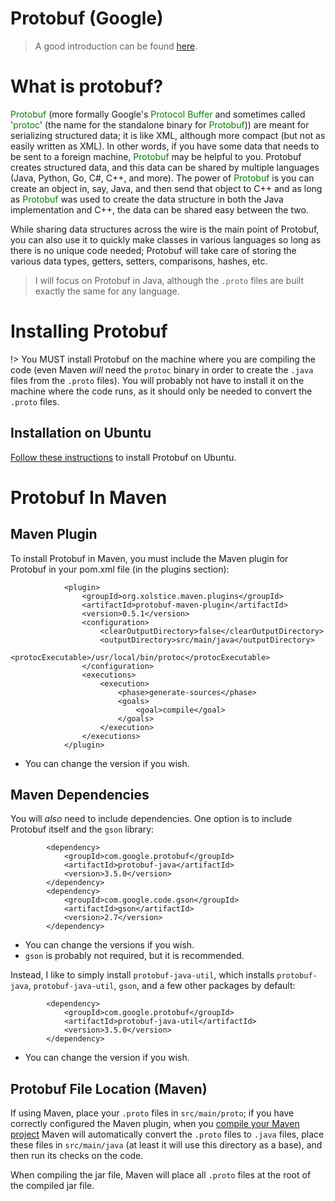 # Protobuf (Google)

> A good introduction can be found [here](https://developers.google.com/protocol-buffers/docs/javatutorial).

# What is protobuf?

<font color="green">Protobuf</font> (more formally Google's <font color="green">Protocol Buffer</font> and sometimes called '<font color="green">protoc</font>' (the name for the standalone binary for <font color="green">Protobuf</font>)) are meant for serializing structured data; it is like XML, although more compact (but not as easily written as XML). In other words, if you have some data that needs to be sent to a foreign machine, <font color="green">Protobuf</font> may be helpful to you. Protobuf creates structured data, and this data can be shared by multiple languages (Java, Python, Go, C#, C++, and more). The power of <font color="green">Protobuf</font> is you can create an object in, say, Java, and then send that object to C++ and as long as <font color="green">Protobuf</font> was used to create the data structure in both the Java implementation and C++, the data can be shared easy between the two.

While sharing data structures across the wire is the main point of Protobuf, you can also use it to quickly make classes in various languages so long as there is no unique code needed; Protobuf will take care of storing the various data types, getters, setters, comparisons, hashes, etc.

> I will focus on Protobuf in Java, although the `.proto` files are built exactly the same for any language.

# Installing Protobuf

!> You MUST install Protobuf on the machine where you are compiling the code (even Maven _will_ need the `protoc` binary in order to create the `.java` files from the `.proto` files). You will probably not have to install it on the machine where the code runs, as it should only be needed to convert the `.proto` files.

## Installation on Ubuntu

[Follow these instructions](operating_systems/ubuntu/server_build?id=installing-protobuf) to install Protobuf on Ubuntu.

# Protobuf In Maven

## Maven Plugin

To install Protobuf in Maven, you must include the Maven plugin for Protobuf in your pom.xml file (in the plugins section):
```
			<plugin>
				<groupId>org.xolstice.maven.plugins</groupId>
				<artifactId>protobuf-maven-plugin</artifactId>
				<version>0.5.1</version>
				<configuration>
					<clearOutputDirectory>false</clearOutputDirectory>
					<outputDirectory>src/main/java</outputDirectory>
					<protocExecutable>/usr/local/bin/protoc</protocExecutable>
				</configuration>
				<executions>
					<execution>
						<phase>generate-sources</phase>
						<goals>
							<goal>compile</goal>
						</goals>
					</execution>
				</executions>
			</plugin>	
```
* You can change the version if you wish.


## Maven Dependencies

You will _also_ need to include dependencies. One option is to include Protobuf itself and the `gson` library:
```
		<dependency>
			<groupId>com.google.protobuf</groupId>
			<artifactId>protobuf-java</artifactId>
			<version>3.5.0</version>
		</dependency>			
		<dependency>
			<groupId>com.google.code.gson</groupId>
			<artifactId>gson</artifactId>
			<version>2.7</version>
		</dependency>		
```
* You can change the versions if you wish.
* `gson` is probably not required, but it is recommended.

Instead, I like to simply install `protobuf-java-util`, which installs `protobuf-java`, `protobuf-java-util`, `gson`, and a few other packages by default:
```
		<dependency>
			<groupId>com.google.protobuf</groupId>
			<artifactId>protobuf-java-util</artifactId>
			<version>3.5.0</version>
		</dependency>	
```
* You can change the version if you wish.


## Protobuf File Location (Maven)

If using Maven, place your `.proto` files in `src/main/proto`; if you have correctly configured the Maven plugin, when you [compile your Maven project](learn_to_code/java/maven?id=compiling-your-maven-project) Maven will automatically convert the `.proto` files to `.java` files, place these files in `src/main/java` (at least it will use this directory as a base), and then run its checks on the code. 

When compiling the jar file, Maven will place all `.proto` files at the root of the compiled jar file.




